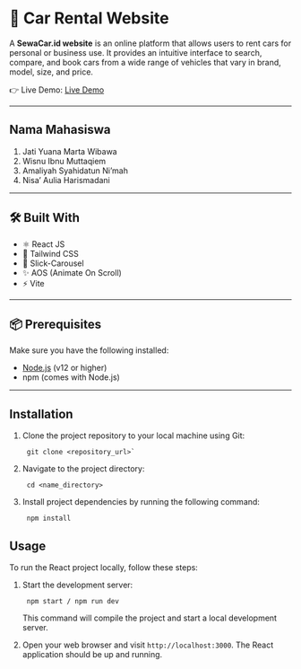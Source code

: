 # 🚗 Car Rental Website

A **SewaCar.id website** is an online platform that allows users to rent cars for personal or business use. It provides an intuitive interface to search, compare, and book cars from a wide range of vehicles that vary in brand, model, size, and price.

👉 Live Demo: [Live Demo](https://sewa-car.vercel.app/)

---

## Nama Mahasiswa 

1. Jati Yuana Marta Wibawa
2. Wisnu Ibnu Muttaqiem
3. Amaliyah Syahidatun Ni’mah  
4. Nisa’ Aulia Harismadani

---

## 🛠️ Built With

- ⚛️ React JS  
- 🎨 Tailwind CSS  
- 🎠 Slick-Carousel  
- ✨ AOS (Animate On Scroll)  
- ⚡ Vite  

---

## 📦 Prerequisites

Make sure you have the following installed:

- [Node.js](https://nodejs.org/) (v12 or higher)
- npm (comes with Node.js)

---


## Installation

1.  Clone the project repository to your local machine using Git:
    ```
     git clone <repository_url>` 
    ```
2.  Navigate to the project directory:
    
    ```
     cd <name_directory>
    ``` 
    
3.  Install project dependencies by running the following command:
    
    ``` 
     npm install
    ```  
    

## Usage

To run the React project locally, follow these steps:

1.  Start the development server:

    ``` 
     npm start / npm run dev
    ``` 
    This command will compile the project and start a local development server.
    
2.  Open your web browser and visit `http://localhost:3000`. The React application should be up and running.
    
    
